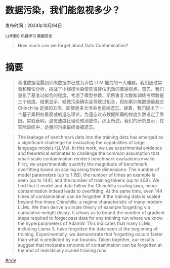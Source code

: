# 数据污染，我们能忽视多少？

发布时间：2024年10月04日

`LLM理论` `机器学习` `数据安全`

> How much can we forget about Data Contamination?

# 摘要

> 基准数据泄露到训练数据中已成为评估 LLM 能力的一大难题。我们通过实验和理论分析，挑战了小规模污染使基准评估无效的普遍观点。首先，我们量化了基准过拟合的程度，考虑了模型参数、示例重复次数和训练令牌数量三个维度。结果显示，轻微污染确实会导致过拟合，但如果训练数据量超过 Chinchilla 定律的五倍，即使是多次污染也能被遗忘。接着，我们提出了一个基于累积权重衰减的遗忘理论，为遗忘过去数据所需的梯度步数设定了界限。实验表明，遗忘速度比理论预测更快。综上所述，我们的研究显示，在实际训练中，适量的污染最终会被遗忘。

> The leakage of benchmark data into the training data has emerged as a significant challenge for evaluating the capabilities of large language models (LLMs). In this work, we use experimental evidence and theoretical estimates to challenge the common assumption that small-scale contamination renders benchmark evaluations invalid. First, we experimentally quantify the magnitude of benchmark overfitting based on scaling along three dimensions: The number of model parameters (up to 1.6B), the number of times an example is seen (up to 144), and the number of training tokens (up to 40B). We find that if model and data follow the Chinchilla scaling laws, minor contamination indeed leads to overfitting. At the same time, even 144 times of contamination can be forgotten if the training data is scaled beyond five times Chinchilla, a regime characteristic of many modern LLMs. We then derive a simple theory of example forgetting via cumulative weight decay. It allows us to bound the number of gradient steps required to forget past data for any training run where we know the hyperparameters of AdamW. This indicates that many LLMs, including Llama 3, have forgotten the data seen at the beginning of training. Experimentally, we demonstrate that forgetting occurs faster than what is predicted by our bounds. Taken together, our results suggest that moderate amounts of contamination can be forgotten at the end of realistically scaled training runs.

[Arxiv](https://arxiv.org/abs/2410.03249)